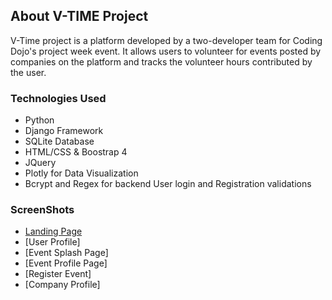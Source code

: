 ## About V-TIME Project ##
V-Time project is a platform developed by a two-developer team for Coding Dojo's project week event. It allows users to volunteer for events posted by companies on the platform and tracks the volunteer hours contributed by the user. 
### Technologies Used ###
* Python
* Django Framework
* SQLite Database
* HTML/CSS & Boostrap 4
* JQuery
* Plotly for Data Visualization
* Bcrypt and Regex for backend User login and Registration validations
### ScreenShots ###
* [Landing Page](https://github.com/achou022/V-Time-Project/blob/master/screenshots/Landing%20Page.png?raw=true)
* [User Profile]
* [Event Splash Page]
* [Event Profile Page]
* [Register Event]
* [Company Profile]
